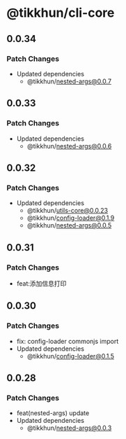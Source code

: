 # @tikkhun/cli-core

## 0.0.34

### Patch Changes

- Updated dependencies
  - @tikkhun/nested-args@0.0.7

## 0.0.33

### Patch Changes

- Updated dependencies
  - @tikkhun/nested-args@0.0.6

## 0.0.32

### Patch Changes

- Updated dependencies
  - @tikkhun/utils-core@0.0.23
  - @tikkhun/config-loader@0.1.9
  - @tikkhun/nested-args@0.0.5

## 0.0.31

### Patch Changes

- feat:添加信息打印

## 0.0.30

### Patch Changes

- fix: config-loader commonjs import
- Updated dependencies
  - @tikkhun/config-loader@0.1.5

## 0.0.28

### Patch Changes

- feat(nested-args) update
- Updated dependencies
  - @tikkhun/nested-args@0.0.3
